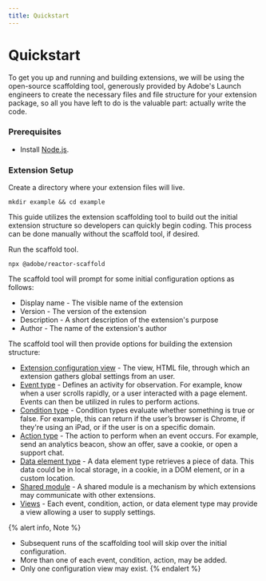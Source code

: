 ```yaml
---
title: Quickstart
---
```


# Quickstart

To get you up and running and building extensions, we will be using the open-source scaffolding tool, generously provided by Adobe's Launch engineers to create the necessary files and file structure for your extension package, so all you have left to do is the valuable part: actually write the code.

### Prerequisites

- Install [Node.js](https://nodejs.org/en/download/).

### Extension Setup

Create a directory where your extension files will live.

```
mkdir example && cd example
```

This guide utilizes the extension scaffolding tool to build out the initial extension structure so developers can quickly begin coding. This process can be done manually without the scaffold tool, if desired.

Run the scaffold tool.

```
npx @adobe/reactor-scaffold
```

The scaffold tool will prompt for some initial configuration options as follows:

* Display name - The visible name of the extension
* Version - The version of the extension
* Description - A short description of the extension's purpose
* Author - The name of the extension's author

The scaffold tool will then provide options for building the extension structure:

* [Extension configuration view](/extensions/reference/extension-configuration) - The view, HTML file, through which an extension gathers global settings from an user.
* [Event type](/extensions/reference/event-types) - Defines an activity for observation. For example, know when a user scrolls rapidly, or a user interacted with a page element. Events can then be utilized in rules to perform actions.
* [Condition type](/extensions/reference/condition-types) - Condition types evaluate whether something is true or false.
For example, this can return if the user’s browser is Chrome, if they're using an iPad, or if the user is on a specific domain.
* [Action type](/extensions/reference/action-types) - The action to perform when an event occurs. For example, send an analytics beacon, show an offer, save a cookie, or open a support chat.
* [Data element type](/extensions/reference/data-element-types) - A data element type retrieves a piece of data. This data could be in local storage, in a cookie, in a DOM element, or in a custom location.
* [Shared module](/extensions/reference/shared-modules) - A shared module is a mechanism by which extensions may communicate with other extensions.
* [Views](/extensions/reference/views) - Each event, condition, action, or data element type may provide a view allowing a user to supply settings.

{% alert info, Note %}
 - Subsequent runs of the scaffolding tool will skip over the initial configuration.
 - More than one of each event, condition, action, may be added.
 - Only one configuration view may exist.
{% endalert %}
